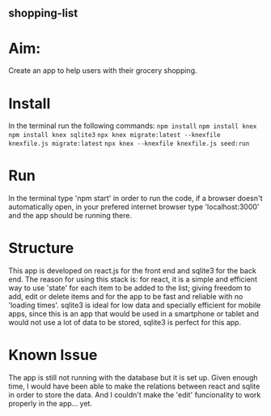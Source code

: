 ## shopping-list

# Aim:
Create an app to help users with their grocery shopping.

# Install
In the terminal run the following commands:
`npm install` 
`npm install knex`
`npm install knex sqlite3`
`npx knex migrate:latest --knexfile knexfile.js migrate:latest`
`npx knex --knexfile knexfile.js seed:run`

# Run
In the terminal type 'npm start' in order to run the code, if a browser doesn't automatically open, in your prefered internet browser type 'localhost:3000' and the app should be running there.

# Structure
This app is developed on react.js for the front end and sqlite3 for the back end.
The reason for using this stack is: for react, it is a simple and efficient way to use 'state' for each item to be added to the list; giving freedom to add, edit or delete items and for the app to be fast and reliable with no 'loading times'.
sqlite3 is ideal for low data and specially efficient for mobile apps, since this is an app that would be used in a smartphone or tablet and would not use a lot of data to be stored, sqlite3 is perfect for this app.

# Known Issue
The app is still not running with the database but it is set up. Given enough time, I would have been able to make the relations between react and sqlite in order to store the data. And I couldn't make the 'edit' funcionality to work properly in the app... yet.
